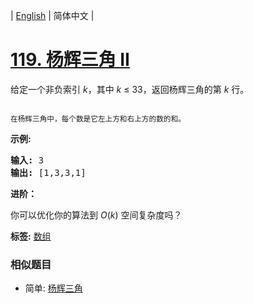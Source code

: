 | [English](README_EN.md) | 简体中文 |

# [119. 杨辉三角 II](https://leetcode-cn.com/problems/pascals-triangle-ii)
<p>给定一个非负索引&nbsp;<em>k</em>，其中 <em>k</em>&nbsp;&le;&nbsp;33，返回杨辉三角的第 <em>k </em>行。</p>

<p><img alt="" src="https://upload.wikimedia.org/wikipedia/commons/0/0d/PascalTriangleAnimated2.gif"></p>

<p><small>在杨辉三角中，每个数是它左上方和右上方的数的和。</small></p>

<p><strong>示例:</strong></p>

<pre><strong>输入:</strong> 3
<strong>输出:</strong> [1,3,3,1]
</pre>

<p><strong>进阶：</strong></p>

<p>你可以优化你的算法到 <em>O</em>(<em>k</em>) 空间复杂度吗？</p>

**标签:**  [数组](https://leetcode-cn.com/tag/array) 
 ### 相似题目
- 简单:	[杨辉三角](https://leetcode-cn.com/problems/pascals-triangle) 

